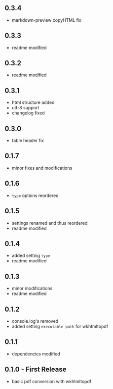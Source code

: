 ## 0.3.4

* markdown-preview copyHTML fix

## 0.3.3

* readme modified

## 0.3.2

* readme modified

## 0.3.1

* html structure added
* utf-8 support
* changelog fixed

## 0.3.0

* table header fix

## 0.1.7

* minor fixes and modifications

## 0.1.6

* `type` options reordered

## 0.1.5

* settings renamed and thus reordered
* readme modified

## 0.1.4

* added setting `type`
* readme modified

## 0.1.3

* minor modifications
* readme modified

## 0.1.2

* console.log's removed
* added setting `executable path` for wkhtmltopdf

## 0.1.1

* dependencies modified

## 0.1.0 - First Release

* basic pdf conversion with wkhtmltopdf
